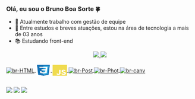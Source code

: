 ### Olá, eu sou o Bruno Boa Sorte 🍀

- 🔭 Atualmente trabalho com gestão de equipe
- 🌱 Entre estudos e breves atuações, estou na área de tecnologia a mais de 03 anos 
- 📚 Estudando front-end 

<div align="center">
  <a href="https://github.com/Bruno-BoaSorte">
  <img height="180em" src="https://github-readme-stats.vercel.app/api?username=Bruno-BoaSorte&show_icons=true&theme=gruvbox&include_all_commits=true&count_private=true"/>
  <img height="180em" src="https://github-readme-stats.vercel.app/api/top-langs/?username=Bruno-BoaSorte&layout=compact&langs_count=7&theme=gruvbox"/>
</div>
  
<div style="display: inline_block"><br>
  <img align="center" alt="br-HTML" height="30" width="40" src="https://cdn.jsdelivr.net/gh/devicons/devicon/icons/html5/html5-original.svg" />
  <img align="center" alt="br-CSS" height="30" width="40" src="https://raw.githubusercontent.com/devicons/devicon/master/icons/css3/css3-original.svg">
  <img align="center" alt="br-Js" height="30" width="40" src="https://raw.githubusercontent.com/devicons/devicon/master/icons/javascript/javascript-plain.svg">
  <img align="center" alt="br-Post" height="30" width="40" src="https://cdn.jsdelivr.net/gh/devicons/devicon/icons/postgresql/postgresql-original.svg" />
  <img align="center" alt="br-Phot" height="30" width="40" src="https://cdn.jsdelivr.net/gh/devicons/devicon/icons/photoshop/photoshop-line.svg" />
  <img align="center" alt="br-canv" height="30" width="40" src="https://cdn.jsdelivr.net/gh/devicons/devicon/icons/canva/canva-original.svg" />
 </div>
  
  ##

<div>
  <a href="https://www.linkedin.com/in/brunoboasorte/" target="_blank"><img src="https://img.shields.io/badge/-LinkedIn-%230077B5?style=for-the-badge&logo=linkedin&logoColor=white" target="_blank"></a> 
  <a href="https://instagram.com/brunojvasconcelos" target="_blank"><img src="https://img.shields.io/badge/-Instagram-%23E4405F?style=for-the-badge&logo=instagram&logoColor=white" target="_blank"></a>
  <a href="mailto:brunojvboasorte@gmail.com"><img src="https://img.shields.io/badge/Gmail-D14836?style=for-the-badge&logo=gmail&logoColor=white"></a>

</div>
